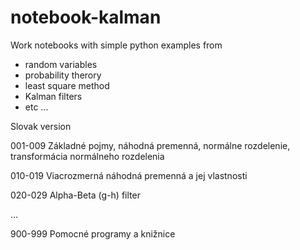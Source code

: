 # notebook-kalman

Work notebooks with simple python examples from 
- random variables 
- probability therory
- least square method
- Kalman filters 
- etc ...

Slovak version

001-009 Základné pojmy, náhodná premenná, normálne rozdelenie, transformácia normálneho rozdelenia 

010-019 Viacrozmerná náhodná premenná a jej vlastnosti

020-029 Alpha-Beta (g-h) filter

...

900-999 Pomocné programy a knižnice
